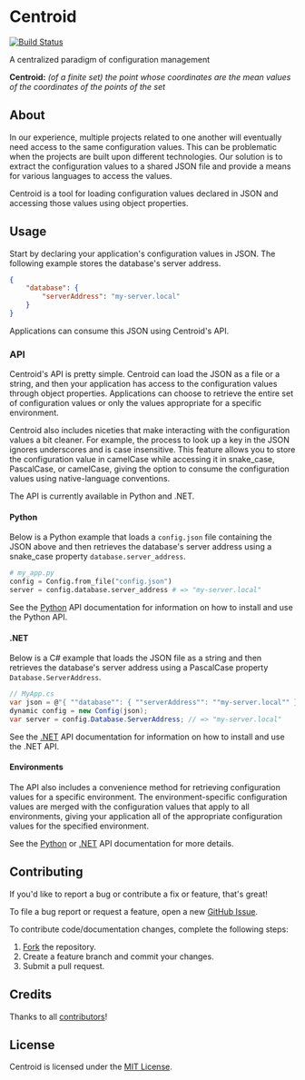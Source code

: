 # Centroid

[![Build Status](https://travis-ci.org/ResourceDataInc/Centroid.png?branch=master)](https://travis-ci.org/ResourceDataInc/Centroid)

A centralized paradigm of configuration management

**Centroid:** *(of a finite set) the point whose coordinates are the mean values of the coordinates of the points of the set*

## About

In our experience, multiple projects related to one another will eventually need access to the same configuration values. This can be problematic when the projects are built upon different technologies. Our solution is to extract the configuration values to a shared JSON file and provide a means for various languages to access the values.

Centroid is a tool for loading configuration values declared in JSON and accessing those values using object properties.

## Usage

Start by declaring your application's configuration values in JSON. The following example stores the database's server address.

```json
{
    "database": {
        "serverAddress": "my-server.local"
    }
}
```

Applications can consume this JSON using Centroid's API.

### API

Centroid's API is pretty simple. Centroid can load the JSON as a file or a string, and then your application has access to the configuration values through object properties. Applications can choose to retrieve the entire set of configuration values or only the values appropriate for a specific environment.

Centroid also includes niceties that make interacting with the configuration values a bit cleaner. For example, the process to look up a key in the JSON ignores underscores and is case insensitive. This feature allows you to store the configuration value in camelCase while accessing it in snake_case, PascalCase, or camelCase, giving the option to consume the configuration values using native-language conventions.

The API is currently available in Python and .NET.

#### Python

Below is a Python example that loads a `config.json` file containing the JSON above and then retrieves the database's server address using a snake_case property `database.server_address`.

```py
# my_app.py
config = Config.from_file("config.json")
server = config.database.server_address # => "my-server.local"
```

See the [Python](python/README.md) API documentation for information on how to install and use the Python API.

#### .NET

Below is a C# example that loads the JSON file as a string and then retrieves the database's server address using a PascalCase property `Database.ServerAddress`.

```cs
// MyApp.cs
var json = @"{ ""database"": { ""serverAddress"": ""my-server.local"" } }";
dynamic config = new Config(json);
var server = config.Database.ServerAddress; // => "my-server.local"
```

See the [.NET](dot-net/README.md) API documentation for information on how to install and use the .NET API.

#### Environments

The API also includes a convenience method for retrieving configuration values for a specific environment. The environment-specific configuration values are merged with the configuration values that apply to all environments, giving your application all of the appropriate configuration values for the specified environment.

See the [Python](python/README.md) or [.NET](dot-net/README.md) API documentation for more details.

## Contributing

If you'd like to report a bug or contribute a fix or feature, that's great!

To file a bug report or request a feature, open a new [GitHub Issue](https://github.com/ResourceDataInc/Centroid/issues/new).

To contribute code/documentation changes, complete the following steps:

1. [Fork](https://github.com/ResourceDataInc/Centroid/fork) the repository.
1. Create a feature branch and commit your changes.
1. Submit a pull request.

## Credits

Thanks to all [contributors](https://github.com/ResourceDataInc/Centroid/graphs/contributors)!

## License

Centroid is licensed under the [MIT License](LICENSE.txt).
